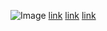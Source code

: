 ![Image](https://upload.wikimedia.org/wikipedia/commons/thumb/9/91/Octicons-mark-github.svg/2048px-Octicons-mark-github.svg.png)
[link](link1.com)
[link](link2.com)
[link](link3.com)